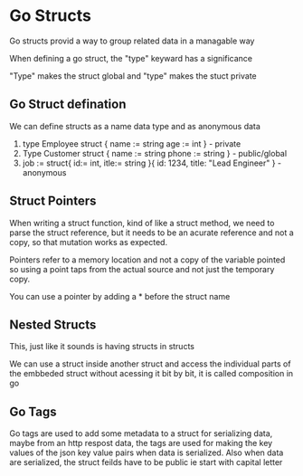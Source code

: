 # Go Structs

Go structs provid a way to group related data in a managable way 


When defining a go struct, the "type" keyward has a significance

"Type" makes the struct global and "type" makes the stuct private

## Go Struct defination

We can define structs as a name data type and as anonymous data

1. type Employee struct {
name := string
age := int
} - private
2. Type Customer struct {
name := string
phone := string
} - public/global
3. job := struct{ 
   id:= int, 
   itle:= string
   }{ 
    id: 1234, 
    title: "Lead Engineer"
    } - anonymous


## Struct Pointers

When writing a struct function, kind of like a struct method, we need to parse the struct reference, but it needs to be an acurate reference and not a copy, so that mutation works as expected.

Pointers refer to a memory location and not a copy of the variable pointed so using a point taps from the actual source and not just the temporary copy.

You can use a pointer by adding a * before the struct name

## Nested Structs

This, just like it sounds is having structs in structs

We can use a struct inside another struct and access the individual parts of the embbeded struct without acessing it bit by bit, it is called composition in go

## Go Tags

Go tags are used to add some metadata to a struct for serializing data, maybe from an http respost data, the tags are used for making the key values of the json key value pairs when data is serialized. Also when data are serialized, the struct feilds have to be public ie start with capital letter

